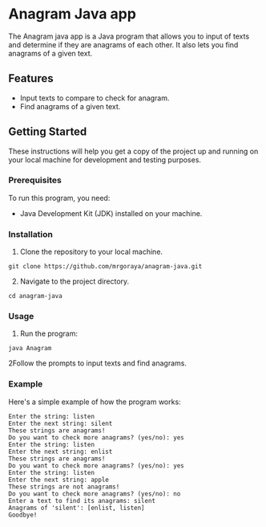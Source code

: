 # Anagram Java app

The Anagram java app is a Java program that allows you to input of texts and determine if they are anagrams of each other. It also lets you find anagrams of a given text.

## Features

- Input texts to compare to check for anagram.
- Find anagrams of a given text.

## Getting Started

These instructions will help you get a copy of the project up and running on your local machine for development and testing purposes.

### Prerequisites

To run this program, you need:

- Java Development Kit (JDK) installed on your machine.

### Installation

1. Clone the repository to your local machine.

```
git clone https://github.com/mrgoraya/anagram-java.git
```

2. Navigate to the project directory.

```
cd anagram-java
```

### Usage
1. Run the program:

```
java Anagram
```

2Follow the prompts to input texts and find anagrams.

### Example
Here's a simple example of how the program works:
```
Enter the string: listen
Enter the next string: silent
These strings are anagrams!
Do you want to check more anagrams? (yes/no): yes
Enter the string: listen
Enter the next string: enlist
These strings are anagrams!
Do you want to check more anagrams? (yes/no): yes
Enter the string: listen
Enter the next string: apple
These strings are not anagrams!
Do you want to check more anagrams? (yes/no): no
Enter a text to find its anagrams: silent
Anagrams of 'silent': [enlist, listen]
Goodbye!
```
